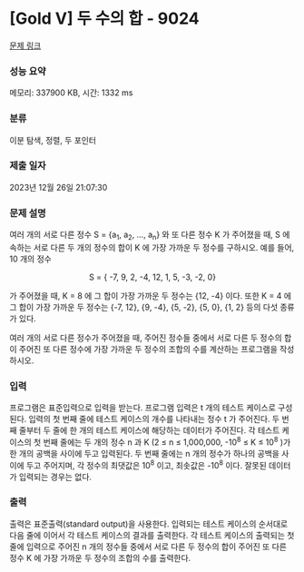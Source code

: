 # [Gold V] 두 수의 합 - 9024 

[문제 링크](https://www.acmicpc.net/problem/9024) 

### 성능 요약

메모리: 337900 KB, 시간: 1332 ms

### 분류

이분 탐색, 정렬, 두 포인터

### 제출 일자

2023년 12월 26일 21:07:30

### 문제 설명

<p>여러 개의 서로 다른 정수 S = {a<sub>1</sub>, a<sub>2</sub>, …, a<sub>n</sub>} 와 또 다른 정수 K 가 주어졌을 때, S 에 속하는 서로 다른 두 개의 정수의 합이 K 에 가장 가까운 두 정수를 구하시오. 예를 들어, 10 개의 정수</p>

<p style="text-align: center;">S = { -7, 9, 2, -4, 12, 1, 5, -3, -2, 0}</p>

<p>가 주어졌을 때, K = 8 에 그 합이 가장 가까운 두 정수는 {12, -4} 이다. 또한 K = 4 에 그 합이 가장 가까운 두 정수는 {-7, 12}, {9, -4}, {5, -2}, {5, 0}, {1, 2} 등의 다섯 종류가 있다.</p>

<p>여러 개의 서로 다른 정수가 주어졌을 때, 주어진 정수들 중에서 서로 다른 두 정수의 합이 주어진 또 다른 정수에 가장 가까운 두 정수의 조합의 수를 계산하는 프로그램을 작성하시오.</p>

### 입력 

 <p>프로그램은 표준입력으로 입력을 받는다. 프로그램 입력은 t 개의 테스트 케이스로 구성된다. 입력의 첫 번째 줄에 테스트 케이스의 개수를 나타내는 정수 t 가 주어진다. 두 번째 줄부터 두 줄에 한 개의 테스트 케이스에 해당하는 데이터가 주어진다. 각 테스트 케이스의 첫 번째 줄에는 두 개의 정수 n 과 K (2 ≤ n ≤ 1,000,000, -10<sup>8</sup> ≤ K ≤ 10<sup>8</sup> )가 한 개의 공백을 사이에 두고 입력된다. 두 번째 줄에는 n 개의 정수가 하나의 공백을 사이에 두고 주어지며, 각 정수의 최댓값은 10<sup>8</sup> 이고, 최솟값은 -10<sup>8</sup> 이다. 잘못된 데이터가 입력되는 경우는 없다.</p>

### 출력 

 <p>출력은 표준출력(standard output)을 사용한다. 입력되는 테스트 케이스의 순서대로 다음 줄에 이어서 각 테스트 케이스의 결과를 출력한다. 각 테스트 케이스의 출력되는 첫 줄에 입력으로 주어진 n 개의 정수들 중에서 서로 다른 두 정수의 합이 주어진 또 다른 정수 K 에 가장 가까운 두 정수의 조합의 수를 출력한다.</p>

